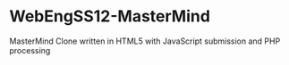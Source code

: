WebEngSS12-MasterMind
=====================

MasterMind Clone written in HTML5 with JavaScript submission and PHP processing
